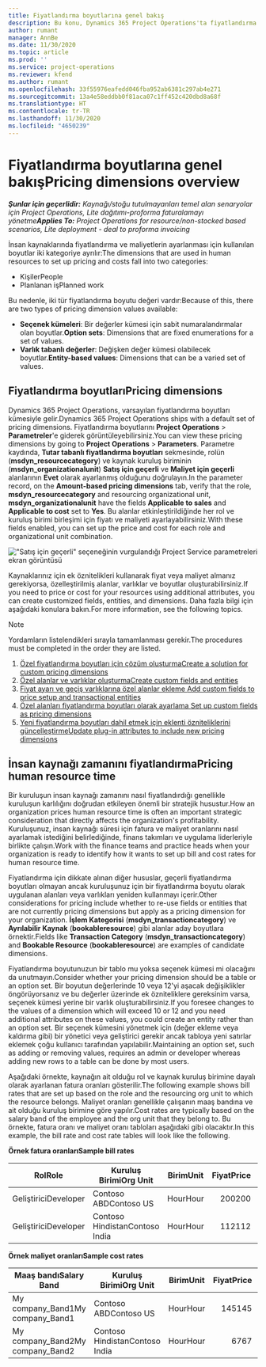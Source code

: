 ```yaml
---
title: Fiyatlandırma boyutlarına genel bakış
description: Bu konu, Dynamics 365 Project Operations'ta fiyatlandırma boyutları hakkında bilgi sağlar.
author: rumant
manager: AnnBe
ms.date: 11/30/2020
ms.topic: article
ms.prod: ''
ms.service: project-operations
ms.reviewer: kfend
ms.author: rumant
ms.openlocfilehash: 33f55976eafedd046fba952ab6381c297ab4e271
ms.sourcegitcommit: 13a4e58eddbb0f81aca07c1ff452c420dbd8a68f
ms.translationtype: HT
ms.contentlocale: tr-TR
ms.lasthandoff: 11/30/2020
ms.locfileid: "4650239"
---
```

# <a name="pricing-dimensions-overview"></a><span data-ttu-id="f79c1-103">Fiyatlandırma boyutlarına genel bakış</span><span class="sxs-lookup"><span data-stu-id="f79c1-103">Pricing dimensions overview</span></span>

<span data-ttu-id="f79c1-104">_**Şunlar için geçerlidir:** Kaynağı/stoğu tutulmayanları temel alan senaryolar için Project Operations, Lite dağıtımı-proforma faturalamayı yönetme_</span><span class="sxs-lookup"><span data-stu-id="f79c1-104">_**Applies To:** Project Operations for resource/non-stocked based scenarios, Lite deployment - deal to proforma invoicing_</span></span>

<span data-ttu-id="f79c1-105">İnsan kaynaklarında fiyatlandırma ve maliyetlerin ayarlanması için kullanılan boyutlar iki kategoriye ayrılır:</span><span class="sxs-lookup"><span data-stu-id="f79c1-105">The dimensions that are used in human resources to set up pricing and costs fall into two categories:</span></span>

- <span data-ttu-id="f79c1-106">Kişiler</span><span class="sxs-lookup"><span data-stu-id="f79c1-106">People</span></span>
- <span data-ttu-id="f79c1-107">Planlanan iş</span><span class="sxs-lookup"><span data-stu-id="f79c1-107">Planned work</span></span>

<span data-ttu-id="f79c1-108">Bu nedenle, iki tür fiyatlandırma boyutu değeri vardır:</span><span class="sxs-lookup"><span data-stu-id="f79c1-108">Because of this, there are two types of pricing dimension values available:</span></span>

- <span data-ttu-id="f79c1-109">**Seçenek kümeleri**: Bir değerler kümesi için sabit numaralandırmalar olan boyutlar.</span><span class="sxs-lookup"><span data-stu-id="f79c1-109">**Option sets**: Dimensions that are fixed enumerations for a set of values.</span></span>
- <span data-ttu-id="f79c1-110">**Varlık tabanlı değerler**: Değişken değer kümesi olabilecek boyutlar.</span><span class="sxs-lookup"><span data-stu-id="f79c1-110">**Entity-based values**: Dimensions that can be a varied set of values.</span></span>

## <a name="pricing-dimensions"></a><span data-ttu-id="f79c1-111">Fiyatlandırma boyutları</span><span class="sxs-lookup"><span data-stu-id="f79c1-111">Pricing dimensions</span></span>

<span data-ttu-id="f79c1-112">Dynamics 365 Project Operations, varsayılan fiyatlandırma boyutları kümesiyle gelir.</span><span class="sxs-lookup"><span data-stu-id="f79c1-112">Dynamics 365 Project Operations ships with a default set of pricing dimensions.</span></span> <span data-ttu-id="f79c1-113">Fiyatlandırma boyutlarını **Project Operations** > **Parametreler**'e giderek görüntüleyebilirsiniz.</span><span class="sxs-lookup"><span data-stu-id="f79c1-113">You can view these pricing dimensions by going to **Project Operations** > **Parameters**.</span></span> <span data-ttu-id="f79c1-114">Parametre kaydında, **Tutar tabanlı fiyatlandırma boyutları** sekmesinde, rolün (**msdyn_resourcecategory**) ve kaynak kuruluş biriminin (**msdyn_organizationalunit**) **Satış için geçerli** ve **Maliyet için geçerli** alanlarının **Evet** olarak ayarlanmış olduğunu doğrulayın.</span><span class="sxs-lookup"><span data-stu-id="f79c1-114">In the parameter record, on the **Amount-based pricing dimensions** tab, verify that the role, **msdyn_resourcecategory** and resourcing organizational unit, **msdyn_organizationalunit** have the fields **Applicable to sales** and **Applicable to cost** set to **Yes**.</span></span> <span data-ttu-id="f79c1-115">Bu alanlar etkinleştirildiğinde her rol ve kuruluş birimi birleşimi için fiyatı ve maliyeti ayarlayabilirsiniz.</span><span class="sxs-lookup"><span data-stu-id="f79c1-115">With these fields enabled, you can set up the price and cost for each role and organizational unit combination.</span></span>

!["Satış için geçerli" seçeneğinin vurgulandığı Project Service parametreleri ekran görüntüsü](media/PS-OOB-parameters.png)

<span data-ttu-id="f79c1-117">Kaynaklarınız için ek öznitelikleri kullanarak fiyat veya maliyet almanız gerekiyorsa, özelleştirilmiş alanlar, varlıklar ve boyutlar oluşturabilirsiniz.</span><span class="sxs-lookup"><span data-stu-id="f79c1-117">If you need to price or cost for your resources using additional attributes, you can create customized fields, entities, and dimensions.</span></span> <span data-ttu-id="f79c1-118">Daha fazla bilgi için aşağıdaki konulara bakın.</span><span class="sxs-lookup"><span data-stu-id="f79c1-118">For more information, see the following topics.</span></span> 
  
  > [!NOTE]
  > <span data-ttu-id="f79c1-119">Yordamların listelendikleri sırayla tamamlanması gerekir.</span><span class="sxs-lookup"><span data-stu-id="f79c1-119">The procedures must be completed in the order they are listed.</span></span>

1. [<span data-ttu-id="f79c1-120">Özel fiyatlandırma boyutları için çözüm oluşturma</span><span class="sxs-lookup"><span data-stu-id="f79c1-120">Create a solution for custom pricing dimensions</span></span>](../sales/create-solution-custompd.md)
2. [<span data-ttu-id="f79c1-121">Özel alanlar ve varlıklar oluşturma</span><span class="sxs-lookup"><span data-stu-id="f79c1-121">Create custom fields and entities</span></span>](create-custom-fields-entities-pricing-dimensions.md)
3. [<span data-ttu-id="f79c1-122">Fiyat ayarı ve geçiş varlıklarına özel alanlar ekleme </span><span class="sxs-lookup"><span data-stu-id="f79c1-122">Add custom fields to price setup and transactional entities</span></span>](add-custom-fields-price-setup-transactional-entities.md)
4. [<span data-ttu-id="f79c1-123">Özel alanları fiyatlandırma boyutları olarak ayarlama </span><span class="sxs-lookup"><span data-stu-id="f79c1-123">Set up custom fields as pricing dimensions</span></span>](set-up-custom-fields-pricing-dimensions.md)
5. [<span data-ttu-id="f79c1-124">Yeni fiyatlandırma boyutları dahil etmek için eklenti özniteliklerini güncelleştirme</span><span class="sxs-lookup"><span data-stu-id="f79c1-124">Update plug-in attributes to include new pricing dimensions</span></span>](update-plugin-attributes-pd.md)


## <a name="pricing-human-resource-time"></a><span data-ttu-id="f79c1-125">İnsan kaynağı zamanını fiyatlandırma</span><span class="sxs-lookup"><span data-stu-id="f79c1-125">Pricing human resource time</span></span>
<span data-ttu-id="f79c1-126">Bir kuruluşun insan kaynağı zamanını nasıl fiyatlandırdığı genellikle kuruluşun karlılığını doğrudan etkileyen önemli bir stratejik husustur.</span><span class="sxs-lookup"><span data-stu-id="f79c1-126">How an organization prices human resource time is often an important strategic consideration that directly affects the organization's profitability.</span></span> <span data-ttu-id="f79c1-127">Kuruluşunuz, insan kaynağı süresi için fatura ve maliyet oranlarını nasıl ayarlamak istediğini belirlediğinde, finans takımları ve uygulama liderleriyle birlikte çalışın.</span><span class="sxs-lookup"><span data-stu-id="f79c1-127">Work with the finance teams and practice heads when your organization is ready to identify how it wants to set up bill and cost rates for human resource time.</span></span>

<span data-ttu-id="f79c1-128">Fiyatlandırma için dikkate alınan diğer hususlar, geçerli fiyatlandırma boyutları olmayan ancak kuruluşunuz için bir fiyatlandırma boyutu olarak uygulanan alanları veya varlıkları yeniden kullanmayı içerir.</span><span class="sxs-lookup"><span data-stu-id="f79c1-128">Other considerations for pricing include whether to re-use fields or entities that are not currently pricing dimensions but apply as a pricing dimension for your organization.</span></span> <span data-ttu-id="f79c1-129">**İşlem Kategorisi** (**msdyn_transactioncategory**) ve **Ayrılabilir Kaynak** (**bookableresource**) gibi alanlar aday boyutlara örnektir.</span><span class="sxs-lookup"><span data-stu-id="f79c1-129">Fields like **Transaction Category** (**msdyn_transactioncategory**) and **Bookable Resource** (**bookableresource**) are examples of candidate dimensions.</span></span> 

<span data-ttu-id="f79c1-130">Fiyatlandırma boyutunuzun bir tablo mu yoksa seçenek kümesi mi olacağını da unutmayın.</span><span class="sxs-lookup"><span data-stu-id="f79c1-130">Consider whether your pricing dimension should be a table or an option set.</span></span> <span data-ttu-id="f79c1-131">Bir boyutun değerlerinde 10 veya 12'yi aşacak değişiklikler öngörüyorsanız ve bu değerler üzerinde ek özniteliklere gereksinim varsa, seçenek kümesi yerine bir varlık oluşturabilirsiniz.</span><span class="sxs-lookup"><span data-stu-id="f79c1-131">If you foresee changes to the values of a dimension which will exceed 10 or 12 and you need additional attributes on these values, you could create an entity rather than an option set.</span></span> <span data-ttu-id="f79c1-132">Bir seçenek kümesini yönetmek için (değer ekleme veya kaldırma gibi) bir yönetici veya geliştirici gerekir ancak tabloya yeni satırlar eklemek çoğu kullanıcı tarafından yapılabilir.</span><span class="sxs-lookup"><span data-stu-id="f79c1-132">Maintaining an option set, such as adding or removing values, requires an admin or developer whereas adding new rows to a table can be done by most users.</span></span>

<span data-ttu-id="f79c1-133">Aşağıdaki örnekte, kaynağın ait olduğu rol ve kaynak kuruluş birimine dayalı olarak ayarlanan fatura oranları gösterilir.</span><span class="sxs-lookup"><span data-stu-id="f79c1-133">The following example shows bill rates that are set up based on the role and the resourcing org unit to which the resource belongs.</span></span> <span data-ttu-id="f79c1-134">Maliyet oranları genellikle çalışanın maaş bandına ve ait olduğu kuruluş birimine göre yapılır.</span><span class="sxs-lookup"><span data-stu-id="f79c1-134">Cost rates are typically based on the salary band of the employee and the org unit that they belong to.</span></span> <span data-ttu-id="f79c1-135">Bu örnekte, fatura oranı ve maliyet oranı tabloları aşağıdaki gibi olacaktır.</span><span class="sxs-lookup"><span data-stu-id="f79c1-135">In this example, the bill rate and cost rate tables will look like the following.</span></span>

<span data-ttu-id="f79c1-136">**Örnek fatura oranları**</span><span class="sxs-lookup"><span data-stu-id="f79c1-136">**Sample bill rates**</span></span>

| <span data-ttu-id="f79c1-137">Rol</span><span class="sxs-lookup"><span data-stu-id="f79c1-137">Role</span></span>        | <span data-ttu-id="f79c1-138">Kuruluş Birimi</span><span class="sxs-lookup"><span data-stu-id="f79c1-138">Org Unit</span></span>    |<span data-ttu-id="f79c1-139">Birim</span><span class="sxs-lookup"><span data-stu-id="f79c1-139">Unit</span></span>      |<span data-ttu-id="f79c1-140">Fiyat</span><span class="sxs-lookup"><span data-stu-id="f79c1-140">Price</span></span>      |<span data-ttu-id="f79c1-141">Para Birimi</span><span class="sxs-lookup"><span data-stu-id="f79c1-141">Currency</span></span>  |
| ------------|-------------|----------|----------:|----------|
| <span data-ttu-id="f79c1-142">Geliştirici</span><span class="sxs-lookup"><span data-stu-id="f79c1-142">Developer</span></span>   | <span data-ttu-id="f79c1-143">Contoso ABD</span><span class="sxs-lookup"><span data-stu-id="f79c1-143">Contoso US</span></span>  |<span data-ttu-id="f79c1-144">Hour</span><span class="sxs-lookup"><span data-stu-id="f79c1-144">Hour</span></span> | <span data-ttu-id="f79c1-145">200</span><span class="sxs-lookup"><span data-stu-id="f79c1-145">200</span></span>|<span data-ttu-id="f79c1-146">USD</span><span class="sxs-lookup"><span data-stu-id="f79c1-146">USD</span></span>     |
| <span data-ttu-id="f79c1-147">Geliştirici</span><span class="sxs-lookup"><span data-stu-id="f79c1-147">Developer</span></span>   | <span data-ttu-id="f79c1-148">Contoso Hindistan</span><span class="sxs-lookup"><span data-stu-id="f79c1-148">Contoso India</span></span> |<span data-ttu-id="f79c1-149">Hour</span><span class="sxs-lookup"><span data-stu-id="f79c1-149">Hour</span></span>|   <span data-ttu-id="f79c1-150">112</span><span class="sxs-lookup"><span data-stu-id="f79c1-150">112</span></span>|<span data-ttu-id="f79c1-151">USD</span><span class="sxs-lookup"><span data-stu-id="f79c1-151">USD</span></span>     |


<span data-ttu-id="f79c1-152">**Örnek maliyet oranları**</span><span class="sxs-lookup"><span data-stu-id="f79c1-152">**Sample cost rates**</span></span>

| <span data-ttu-id="f79c1-153">Maaş bandı</span><span class="sxs-lookup"><span data-stu-id="f79c1-153">Salary Band</span></span>     | <span data-ttu-id="f79c1-154">Kuruluş Birimi</span><span class="sxs-lookup"><span data-stu-id="f79c1-154">Org Unit</span></span>    |<span data-ttu-id="f79c1-155">Birim</span><span class="sxs-lookup"><span data-stu-id="f79c1-155">Unit</span></span>      |<span data-ttu-id="f79c1-156">Fiyat</span><span class="sxs-lookup"><span data-stu-id="f79c1-156">Price</span></span>      |<span data-ttu-id="f79c1-157">Para Birimi</span><span class="sxs-lookup"><span data-stu-id="f79c1-157">Currency</span></span>  |
| ----------------|-------------|----------|----------:|----------|
| <span data-ttu-id="f79c1-158">My company_Band1</span><span class="sxs-lookup"><span data-stu-id="f79c1-158">My company_Band1</span></span> | <span data-ttu-id="f79c1-159">Contoso ABD</span><span class="sxs-lookup"><span data-stu-id="f79c1-159">Contoso US</span></span>  |<span data-ttu-id="f79c1-160">Hour</span><span class="sxs-lookup"><span data-stu-id="f79c1-160">Hour</span></span> | <span data-ttu-id="f79c1-161">145</span><span class="sxs-lookup"><span data-stu-id="f79c1-161">145</span></span>|<span data-ttu-id="f79c1-162">USD</span><span class="sxs-lookup"><span data-stu-id="f79c1-162">USD</span></span>     |
| <span data-ttu-id="f79c1-163">My company_Band2</span><span class="sxs-lookup"><span data-stu-id="f79c1-163">My company_Band2</span></span> | <span data-ttu-id="f79c1-164">Contoso Hindistan</span><span class="sxs-lookup"><span data-stu-id="f79c1-164">Contoso India</span></span> |<span data-ttu-id="f79c1-165">Hour</span><span class="sxs-lookup"><span data-stu-id="f79c1-165">Hour</span></span>|   <span data-ttu-id="f79c1-166">67</span><span class="sxs-lookup"><span data-stu-id="f79c1-166">67</span></span>|<span data-ttu-id="f79c1-167">USD</span><span class="sxs-lookup"><span data-stu-id="f79c1-167">USD</span></span>     |

